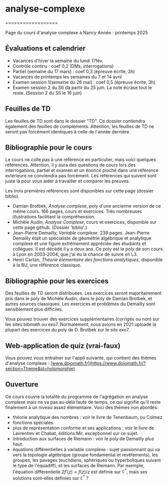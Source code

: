 # analyse-complexe
==================

Page du cours d'analyse complexe à Nancy
Année : printemps 2025



Évaluations et calendrier
----------

- Vacances d'hiver la semaine du lundi 17fév.
- Contrôle continu : coef 0,2 (DMs, interrogations)
- Partiel (semaine du 17 mars) : coef 0,3 (épreuve écrite, 2h)
- Vacances de printemps les semaines du 7 et 14 avril
- Examen session 1(semaine du 26 mai) : coef 0,5 (épreuve écrite, 3h)
- Examen session 2 du S6 dà partir du 25 juin. La note écrase tout le reste. (Session 2 du S5 le 16 juin)

Feuilles de TD
---

Les feuilles de TD sont dans le dossier "TD". Ce dossier contiendra également des feuilles de compléments.
Attention, les feuilles de TD ne seront pas forcément identiques à celle de l'année dernière.


Bibliographie pour le cours
-------------

Le cours ne colle pas à une référence en particulier, mais voici quelques références. Attention, il y aura des questions de cours lors des interrogations, partiel et examen et un énoncé pioché dans une référence extérieure ne conviendra pas forcément. Les références qui suivent sont juste là pour vous aider à travailler et comparer les preuves.

Les trois premières références sont disponibles sur cette page (dossier biblio).

- Damian Brotbek, _Analyse complexe_, poly d'une ancienne version de ce même cours. 166 pages, cours et exercices. Très nombreuses illustrations facilitant la compréhension.
- Michèle Audin, _Analyse Complexe_, cours et exercices, disponible sur cette page github. (Dossier 'biblio'.)
- Jean-Pierre Demailly, _Variable complexe_. 239 pages. Jean-Pierre Demailly était un spécialiste de géométrie algébrique et analytique complexe et une figure extrêmement appréciée des étudiants et collègues. Il est décédé il y a deux ans. Ce poly est le poly de son cours à Lyon en 2003-2004, que j'ai eu la chance de suivre en L3.
- Henri Cartan, _Théorie élémentaire des fonctions analytiques_, disponible à la BU, une référence classique.

Bibliographie pour les exercices
---------

Des feuilles de TD seront distribuées. Les exercices seront majoritairement pris dans le poly de Michèle Audin, dans le poly de Damian Brotbek, et autres sources classiques. Les exercices et problèmes du Demailly sont sensiblement plus difficiles.

Vous pouvez trouver des exercices supplémentaires (corrigés ou non) sur les sites bibmath ou exo7. Normalement, nous avions en 2021 uploadé la plupart des exercices du poly de D. Brotbek sur le site exo7.


Web-application de quiz (vrai-faux)
-----
Vous pouvez vous entraîner sur l'appli suivante, qui contient des thèmes d'analyse complexe : [www.dojomath.fr](https://www.dojomath.fr/?section=Theme&id=holomorphie)


Ouverture
---------

Ce cours couvre la totalité du programme de l'agrégation en analyse complexe mais ne va pas au-delà faute de temps, ce qui signifie qu'il reste finalement à un niveau assez élémentaire. Voici des thèmes non abordés:

- théorie analytique des nombres : voir le livre de Tenenbaum, ou Colmez
- fonctions spéciales. 
- plus de représentation conforme et ses applications : voir le livre de Lavrentiev et Chabat, éditions Mir, exceptionnel sur ce sujet.
- Introduction aux surfaces de Riemann : voir le poly de Demailly plus haut.
- équations différentielles à variable complexe : sujet passionnant qui va vers la topologie algébrique (groupe fondamental et revêtements), les groupes, les pavages (euclidiens, sphériques ou hyperboliques suivant le type de l'équadiff), et les surfaces de Riemann. Par exemple, l'équation différentielle $2f'(z) =  f(z)/z$ est définie sur ${\mathbb C}^*$, mais ses solutions sont-elles définies sur ${\mathbb C}^*$ ?
